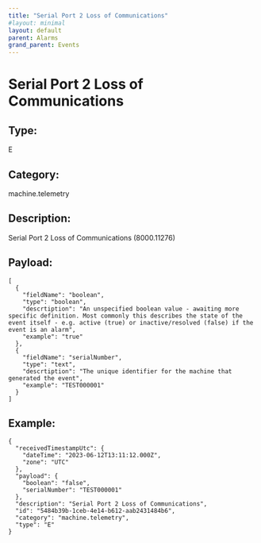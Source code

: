 ```yaml
---
title: "Serial Port 2 Loss of Communications"
#layout: minimal
layout: default
parent: Alarms
grand_parent: Events
---
```


# Serial Port 2 Loss of Communications

## Type:

E

## Category:

machine.telemetry

## Description: 

Serial Port 2 Loss of Communications (8000.11276)

## Payload:

```
[
  {
    "fieldName": "boolean",
    "type": "boolean",
    "descrtiption": "An unspecified boolean value - awaiting more specific definition. Most commonly this describes the state of the event itself - e.g. active (true) or inactive/resolved (false) if the event is an alarm",
    "example": "true"
  },
  {
    "fieldName": "serialNumber",
    "type": "text",
    "descrtiption": "The unique identifier for the machine that generated the event",
    "example": "TEST000001"
  }
]
```

## Example:

```
{
  "receivedTimestampUtc": {
    "dateTime": "2023-06-12T13:11:12.000Z",
    "zone": "UTC"
  },
  "payload": {
    "boolean": "false",
    "serialNumber": "TEST000001"
  },
  "description": "Serial Port 2 Loss of Communications",
  "id": "5484b39b-1ceb-4e14-b612-aab2431484b6",
  "category": "machine.telemetry",
  "type": "E"
}
```
